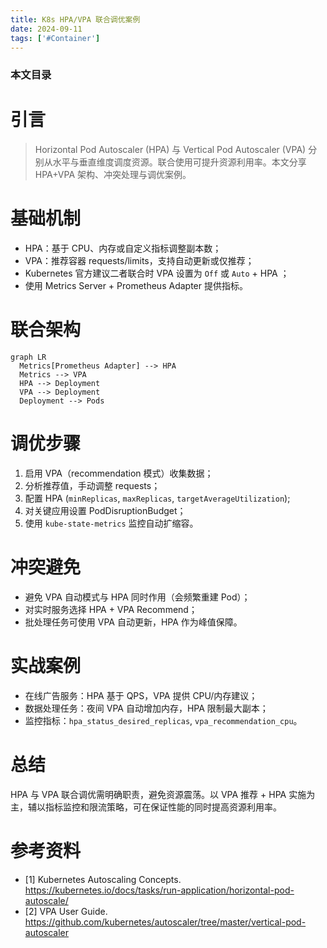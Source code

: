 ```yaml
---
title: K8s HPA/VPA 联合调优案例
date: 2024-09-11
tags: ['#Container']
---
```


### 本文目录
<!-- toc -->

# 引言
> Horizontal Pod Autoscaler (HPA) 与 Vertical Pod Autoscaler (VPA) 分别从水平与垂直维度调度资源。联合使用可提升资源利用率。本文分享 HPA+VPA 架构、冲突处理与调优案例。

# 基础机制
- HPA：基于 CPU、内存或自定义指标调整副本数；
- VPA：推荐容器 requests/limits，支持自动更新或仅推荐；
- Kubernetes 官方建议二者联合时 VPA 设置为 `Off` 或 `Auto` + HPA ；
- 使用 Metrics Server + Prometheus Adapter 提供指标。

# 联合架构
```mermaid
graph LR
  Metrics[Prometheus Adapter] --> HPA
  Metrics --> VPA
  HPA --> Deployment
  VPA --> Deployment
  Deployment --> Pods
```

# 调优步骤
1. 启用 VPA（recommendation 模式）收集数据；
2. 分析推荐值，手动调整 requests；
3. 配置 HPA (`minReplicas`, `maxReplicas`, `targetAverageUtilization`);
4. 对关键应用设置 PodDisruptionBudget；
5. 使用 `kube-state-metrics` 监控自动扩缩容。

# 冲突避免
- 避免 VPA 自动模式与 HPA 同时作用（会频繁重建 Pod）；
- 对实时服务选择 HPA + VPA Recommend；
- 批处理任务可使用 VPA 自动更新，HPA 作为峰值保障。

# 实战案例
- 在线广告服务：HPA 基于 QPS，VPA 提供 CPU/内存建议；
- 数据处理任务：夜间 VPA 自动增加内存，HPA 限制最大副本；
- 监控指标：`hpa_status_desired_replicas`, `vpa_recommendation_cpu`。

# 总结
HPA 与 VPA 联合调优需明确职责，避免资源震荡。以 VPA 推荐 + HPA 实施为主，辅以指标监控和限流策略，可在保证性能的同时提高资源利用率。

# 参考资料
- [1] Kubernetes Autoscaling Concepts. https://kubernetes.io/docs/tasks/run-application/horizontal-pod-autoscale/
- [2] VPA User Guide. https://github.com/kubernetes/autoscaler/tree/master/vertical-pod-autoscaler
